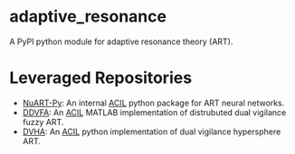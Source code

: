 # adaptive_resonance
A PyPI python module for adaptive resonance theory (ART).


# Leveraged Repositories
* [NuART-Py](https://github.com/ACIL-Group/NuART-Py): An internal [ACIL](https://github.com/ACIL-Group) python package for ART neural networks.
* [DDVFA](https://github.com/ACIL-Group/DDVFA): An [ACIL](https://github.com/ACIL-Group) MATLAB implementation of distrubuted dual vigilance fuzzy ART.
* [DVHA](https://github.com/ACIL-Group/DVHA): An [ACIL](https://github.com/ACIL-Group) python implementation of dual vigilance hypersphere ART.